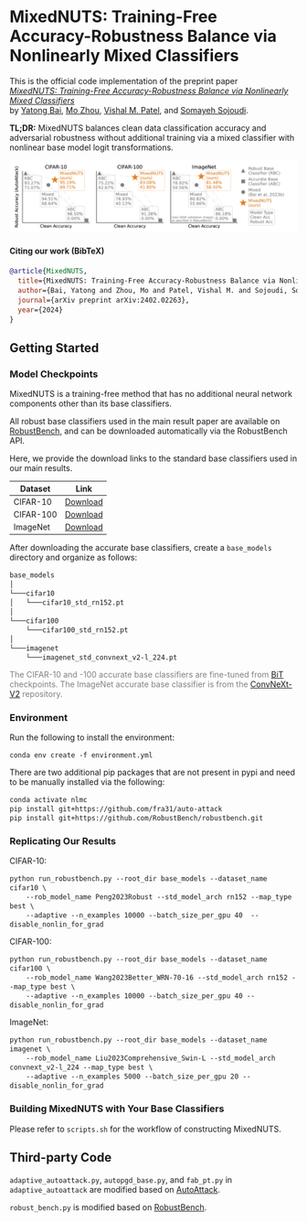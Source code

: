 # MixedNUTS: Training-Free Accuracy-Robustness Balance via Nonlinearly Mixed Classifiers

This is the official code implementation of the preprint paper \
*[MixedNUTS: Training-Free Accuracy-Robustness Balance via Nonlinearly Mixed Classifiers](https://arxiv.org/abs/2402.02263)* \
by [Yatong Bai](https://bai-yt.github.io), [Mo Zhou](https://cdluminate.github.io), [Vishal M. Patel](https://engineering.jhu.edu/faculty/vishal-patel), and [Somayeh Sojoudi](https://www2.eecs.berkeley.edu/Faculty/Homepages/sojoudi.html).

**TL;DR:** MixedNUTS balances clean data classification accuracy and adversarial robustness without additional training 
via a mixed classifier with nonlinear base model logit transformations.


<img src="main_figure.jpg" alt="MixedNUTS Results" title="Results" width="800"/>


#### Citing our work (BibTeX)

```bibtex
@article{MixedNUTS,
  title={MixedNUTS: Training-Free Accuracy-Robustness Balance via Nonlinearly Mixed Classifiers},
  author={Bai, Yatong and Zhou, Mo and Patel, Vishal M. and Sojoudi, Somayeh},
  journal={arXiv preprint arXiv:2402.02263},
  year={2024}
}
```


## Getting Started

### Model Checkpoints

MixedNUTS is a training-free method that has no additional neural network components other than its base classifiers.

All robust base classifiers used in the main result paper are available on [RobustBench](https://robustbench.github.io), and can be downloaded automatically via the RobustBench API.

Here, we provide the download links to the standard base classifiers used in our main results.

| Dataset   | Link  |
|-----------|-------|
| CIFAR-10  | [Download](http://172.233.227.28/base_models/cifar10/cifar10_std_rn152.pt)    |
| CIFAR-100 | [Download](http://172.233.227.28/base_models/cifar100/cifar100_std_rn152.pt)  |
| ImageNet  | [Download](https://dl.fbaipublicfiles.com/convnext/convnextv2/im22k/convnextv2_large_22k_224_ema.pt)  |

After downloading the accurate base classifiers, create a `base_models` directory and organize as follows:
```
base_models
│
└───cifar10
│   └───cifar10_std_rn152.pt
│   
└───cifar100
    └───cifar100_std_rn152.pt
│   
└───imagenet
    └───imagenet_std_convnext_v2-l_224.pt
```

<span style="color:gray"> The CIFAR-10 and -100 accurate base classifiers are fine-tuned from [BiT](https://github.com/google-research/big_transfer) checkpoints.
The ImageNet accurate base classifier is from the
[ConvNeXt-V2](https://github.com/facebookresearch/ConvNeXt-V2) repository. </span>

### Environment

Run the following to install the environment:
```
conda env create -f environment.yml
```

There are two additional pip packages that are not present in pypi and need to be manually installed via the following:

```
conda activate nlmc
pip install git+https://github.com/fra31/auto-attack
pip install git+https://github.com/RobustBench/robustbench.git
```

### Replicating Our Results

CIFAR-10:
```
python run_robustbench.py --root_dir base_models --dataset_name cifar10 \
    --rob_model_name Peng2023Robust --std_model_arch rn152 --map_type best \
    --adaptive --n_examples 10000 --batch_size_per_gpu 40  --disable_nonlin_for_grad
```

CIFAR-100:
```
python run_robustbench.py --root_dir base_models --dataset_name cifar100 \
    --rob_model_name Wang2023Better_WRN-70-16 --std_model_arch rn152 --map_type best \
    --adaptive --n_examples 10000 --batch_size_per_gpu 40 --disable_nonlin_for_grad
```

ImageNet:
```
python run_robustbench.py --root_dir base_models --dataset_name imagenet \
    --rob_model_name Liu2023Comprehensive_Swin-L --std_model_arch convnext_v2-l_224 --map_type best \
    --adaptive --n_examples 5000 --batch_size_per_gpu 20 --disable_nonlin_for_grad
```

### Building MixedNUTS with Your Base Classifiers

Please refer to `scripts.sh` for the workflow of constructing MixedNUTS.


## Third-party Code

`adaptive_autoattack.py`, `autopgd_base.py`, and `fab_pt.py` in `adaptive_autoattack` are modified based on [AutoAttack](https://github.com/fra31/auto-attack).

`robust_bench.py` is modified based on [RobustBench](https://github.com/RobustBench/robustbench).
